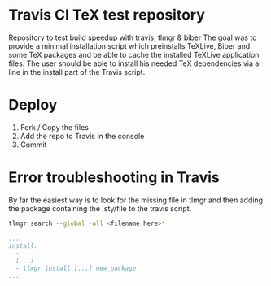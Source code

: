 # Travis CI TeX test repository
Repository to test build speedup with travis, tlmgr &amp; biber
The goal was to provide a minimal installation script which preinstalls TeXLive, Biber and some TeX packages and be able to cache the installed TeXLive application files. The user should be able to install his needed TeX dependencies via a line in the install part of the Travis script.

# Deploy
1. Fork / Copy the files
2. Add the repo to Travis in the console
3. Commit

# Error troubleshooting in Travis
By far the easiest way is to look for the missing file in tlmgr and then adding the package containing the .sty/file to the travis script.
```bash
tlmgr search --global -all <filename here>*
```
```yaml
...
install:
  - 
  [...]
  - tlmgr install [...] new_package
...
```

